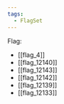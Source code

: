 ```yaml
---
tags:
  - FlagSet
---
```

Flag:
- [[flag_4]]
- [[flag_12140]]
- [[flag_12143]]
- [[flag_12142]]
- [[flag_12139]]
- [[flag_12133]]
